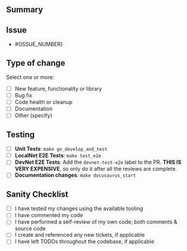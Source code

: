 <!-- README: DELETE THIS COMMENT BLOCK after:
    1. Add a descriptive title `[<Tag>] <DESCRIPTION>`
    2. Update _Assignee(s)_
    3. Add _Label(s)_
    4. Set _Project(s)_
    5. Specify _Epic_ and _Iteration_ under _Project_
    6. Set _Milestone_
-->

## Summary

<!-- README: DELETE THIS COMMENT BLOCK after
      - Providing a quick summary of the changes yourself
-->

## Issue

<!-- README: DELETE THIS COMMENT BLOCK after:
     - Explain the reasoning for the PR in 1-2 sentences. Adding a screenshot is fair game.
     - If applicable: specify the ticket number below if there is a relevant issue; _keep the `-` so the full issue is referenced._
-->

- #{ISSUE_NUMBER}

## Type of change

Select one or more:

- [ ] New feature, functionality or library
- [ ] Bug fix
- [ ] Code health or cleanup
- [ ] Documentation
- [ ] Other (specify)

## Testing

- [ ] **Unit Tests**: `make go_develop_and_test`
- [ ] **LocalNet E2E Tests**: `make test_e2e`
- [ ] **DevNet E2E Tests**: Add the `devnet-test-e2e` label to the PR. **THIS IS VERY EXPENSIVE**, so only do it after all the reviews are complete.
- [ ] **Documentation changes**: `make docusaurus_start`

## Sanity Checklist

- [ ] I have tested my changes using the available tooling
- [ ] I have commented my code
- [ ] I have performed a self-review of my own code; both comments & source code
- [ ] I create and referenced any new tickets, if applicable
- [ ] I have left TODOs throughout the codebase, if applicable

